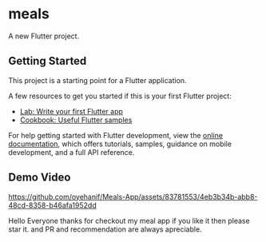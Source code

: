# meals

A new Flutter project.

## Getting Started

This project is a starting point for a Flutter application.

A few resources to get you started if this is your first Flutter project:

- [Lab: Write your first Flutter app](https://docs.flutter.dev/get-started/codelab)
- [Cookbook: Useful Flutter samples](https://docs.flutter.dev/cookbook)

For help getting started with Flutter development, view the
[online documentation](https://docs.flutter.dev/), which offers tutorials,
samples, guidance on mobile development, and a full API reference.


## Demo Video 
https://github.com/oyehanif/Meals-App/assets/83781553/4eb3b34b-abb8-48cd-8358-b46afa1952dd

Hello Everyone thanks for checkout my meal app if you like it then please star it. and PR and recommendation are always apreciable. 

